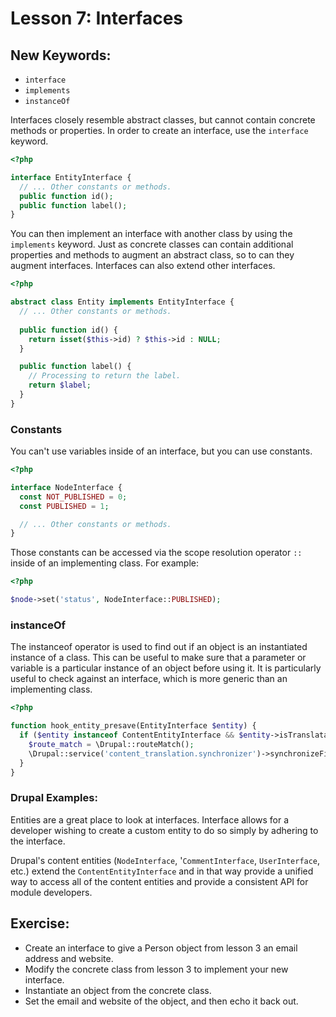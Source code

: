# Lesson 7: Interfaces

## New Keywords:

 - `interface`
 - `implements`
 - `instanceOf`

Interfaces closely resemble abstract classes, but cannot contain concrete
methods or properties. In order to create an interface, use the `interface`
keyword.

```php
<?php

interface EntityInterface {
  // ... Other constants or methods.
  public function id();
  public function label();
}
```

You can then implement an interface with another class by using the
`implements` keyword. Just as concrete classes can contain additional
properties and methods to augment an abstract class, so to can they augment
interfaces.
Interfaces can also extend other interfaces.

```php
<?php

abstract class Entity implements EntityInterface {
  // ... Other constants or methods.
  
  public function id() {
    return isset($this->id) ? $this->id : NULL;
  } 

  public function label() {
    // Processing to return the label.
    return $label;
  }
}
```

### Constants

You can't use variables inside of an interface, but you can use constants.

```php
<?php

interface NodeInterface {
  const NOT_PUBLISHED = 0;
  const PUBLISHED = 1;

  // ... Other constants or methods.
}
```

Those constants can be accessed via the scope resolution operator `::` inside
of an implementing class. For example:

```php
<?php

$node->set('status', NodeInterface::PUBLISHED);

```

### instanceOf

The instanceof operator is used to find out if an object is an instantiated instance of a class. This
can be useful to make sure that a parameter or variable is a particular instance of an object before
using it. It is particularly useful to check against an interface, which is more generic than an
implementing class.

```php
<?php

function hook_entity_presave(EntityInterface $entity) {
  if ($entity instanceof ContentEntityInterface && $entity->isTranslatable()) {
    $route_match = \Drupal::routeMatch();
    \Drupal::service('content_translation.synchronizer')->synchronizeFields($entity, $entity->language()->getId(), $route_match->getParameter('source_langcode'));
  }
}

```

### Drupal Examples:
Entities are a great place to look at interfaces. Interface allows for a developer wishing
to create a custom entity to do so simply by adhering to the interface.

Drupal's content entities (`NodeInterface`, '`CommentInterface`, `UserInterface`, etc.) extend the 
`ContentEntityInterface` and in that way provide a unified way to access all of the content entities
and provide a consistent API for module developers.


## Exercise:

 - Create an interface to give a Person object from lesson 3 an email address and website.
 - Modify the concrete class from lesson 3 to implement your new interface.
 - Instantiate an object from the concrete class.
 - Set the email and website of the object, and then echo it back out.
